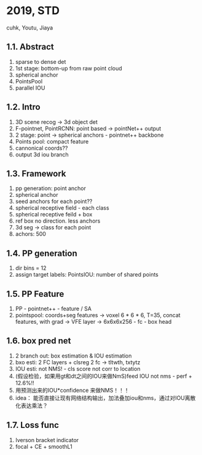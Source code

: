# 2019, STD
cuhk, Youtu, Jiaya

## 1.1. Abstract
1. sparse to dense det
2. 1st stage: bottom-up from raw point cloud
3. spherical anchor
4. PointsPool
5. parallel IOU

## 1.2. Intro
1. 3D scene recog -> 3d object det
2. F-pointnet, PointRCNN: point based -> pointNet++ output
3. 2 stage: point -> spherical anchors - pointnet++ backbone
4. Points pool: compact feature
5. cannonical coords??
6. output 3d iou branch

## 1.3. Framework
1. pp generation: point anchor
2. spherical anchor
3. seed anchors for each point??
4. spherical receptive field - each class
5. spherical receptive feild + box
6. ref box no direction. less anchors
7. 3d seg -> class for each point
8. achors: 500
   

## 1.4. PP generation
1. dir bins = 12
2. assign target labels: PointsIOU: number of shared points

## 1.5. PP Feature
1. PP - pointnet++ - feature / SA
2. pointspool: coords+seg features -> voxel 6 * 6  * 6, T=35, concat features,  with grad -> VFE layer -> 6x6x6x256 - fc - box head

## 1.6. box pred net
1. 2 branch out: box estimation & IOU estimation
2. bxo esti: 2 FC layers +  clsreg 2 fc -> tltwth, txtytz
3. IOU esti: not NMS! - cls score not corr to location
4. (假设检验，如果用gt和dt之间的IOU来做NmS)feed IOU not nms - perf + 12.6%!!
5. 用预测出来的IOU*confidence 来做NMS！！！
6. idea： 能否直接让现有网络结构输出，加法叠加iou和nms，通过对IOU离散化表达乘法？

## 1.7. Loss func
1. Iverson bracket indicator
2. focal + CE + smoothL1